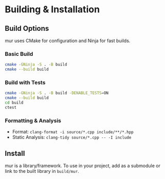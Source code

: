 # Building & Installation

## Build Options

mur uses CMake for configuration and Ninja for fast builds.

### Basic Build

```bash
cmake -GNinja -S . -B build
cmake --build build
```

### Build with Tests

```bash
cmake -GNinja -S . -B build -DENABLE_TESTS=ON
cmake --build build
cd build
ctest
```

### Formatting & Analysis

- Format: `clang-format -i source/*.cpp include/**/*.hpp`
- Static Analysis: `clang-tidy source/*.cpp -- -I include`

## Install

mur is a library/framework. To use in your project, add as a submodule or link to the built library in `build/mur`.
